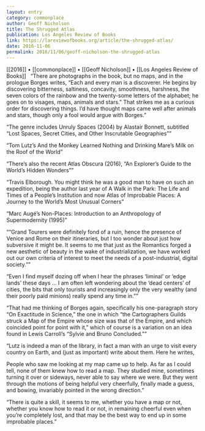 ```yaml
---
layout: entry
category: commonplace
author: Geoff Nicholson
title: The Shrugged Atlas
publication: Los Angeles Review of Books
link: https://lareviewofbooks.org/article/the-shrugged-atlas/
date: 2016-11-06
permalink: 2016/11/06/geoff-nicholson-the-shrugged-atlas
---
```


[[2016]] • [[commonplace]] • [[Geoff Nicholson]] • [[Los Angeles Review of Books]]
 
“There are photographs in the book, but no maps, and in the prologue Borges writes, “Each and every man is a discoverer. He begins by discovering bitterness, saltiness, concavity, smoothness, harshness, the seven colors of the rainbow and the twenty-some letters of the alphabet; he goes on to visages, maps, animals and stars.” That strikes me as a curious order for discovering things. I’d have thought maps came well after animals and stars, though only a fool would argue with Borges.”

“The genre includes Unruly Spaces (2004) by Alastair Bonnett, subtitled “Lost Spaces, Secret Cities, and Other Inscrutable Geographies””

“Tom Lutz’s And the Monkey Learned Nothing and Drinking Mare’s Milk on the Roof of the World”

“There’s also the recent Atlas Obscura (2016), “An Explorer’s Guide to the World’s Hidden Wonders””

“Travis Elborough. You might think he was a good man to have on such an expedition, being the author last year of A Walk in the Park: The Life and Times of a People’s Institution and now Atlas of Improbable Places: A Journey to the World’s Most Unusual Corners”

“Marc Augé’s Non-Places: Introduction to an Anthropology of Supermodernity (1995)”

““Grand Tourers were definitely fond of a ruin, hence the presence of Venice and Rome on their itineraries, but I too wonder about just how subversive it might be. It seems to me that just as the Romantics forged a new aesthetic of beauty in the wake of industrialization, we have worked out our own criteria of interest to meet the needs of a post-industrial, digital society.””

“Even I find myself dozing off when I hear the phrases ‘liminal’ or ‘edge lands’ these days … I am often left wondering about the ‘dead centers’ of cities, the bits that only tourists and increasingly only the very wealthy (and their poorly paid minions) really spend any time in.””

“That had me thinking of Borges again, specifically his one-paragraph story “On Exactitude in Science,” the one in which “the Cartographers Guilds struck a Map of the Empire whose size was that of the Empire, and which coincided point for point with it,” which of course is a variation on an idea found in Lewis Carroll’s “Sylvie and Bruno Concluded.””

“Lutz is indeed a man of the library, in fact a man with an urge to visit every country on Earth, and (just as important) write about them. Here he writes,

People who saw me looking at my map came up to help. As far as I could tell, none of them knew how to read a map. They studied mine, sometimes turning it over or sideways, never able to say where we were. But they went through the motions of being helpful very cheerfully, finally made a guess, and bowing, invariably pointed in the wrong direction.”

“There is quite a skill, it seems to me, whether you have a map or not, whether you know how to read it or not, in remaining cheerful even when you’re completely lost, and that may be the best way to end up in some improbable places.”


